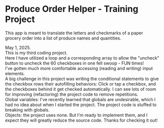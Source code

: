 # Produce Order Helper - Training Project

This app is meant to translate the letters and checkmarks of a paper grocery order into a list of produce names and quantities.  

May 1, 2025.  
This is my third coding project.  
Here I have utilized a loop and a corresponding array to 
allow the "uncheck" button to uncheck the 60 checkboxes in one fell swoop - FUN times!  
I've gotten much more comfortable accessing (reading and writing) input elements.  
A big challenge in this project was writing the conditional statements to 
give the checkbox rows their autofilling behaviors: 
Click or tap a checkbox, and the checkboxes behind it get checked automatically. 
I can see lots of room for improving (refactoring) the project code to remove repetitions.  
Global variables: I've recently learned that globals are undesirable,
which I had no idea about when I started the project. 
The project code is stuffed to breaking with globals.  
Objects: the project uses none. But I'm ready to implement them, 
and I expect they will greatly reduce the source code.
Thanks for checking it out!
